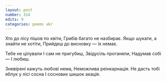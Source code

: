 ```yaml
---
layout: post
number: 314
edits: 9
categories: poems ukr
---
```


Хто до лісу пішов по квіти,
Грибів багато не назбирає. 
Якщо шукати, а знайти не хотіти, 
Прийдеш до висновку — їх немає. 

Тебе не цілували 
І сам не пригубиш,
Звідусіль проганяли, 
Надумав собі — 
І любиш. 

Зневірені кажуть любові нема,
Неможлива реінкарнація.
Не дасть тобі яблук у лісі сосна 
І соснових шишок акація.
